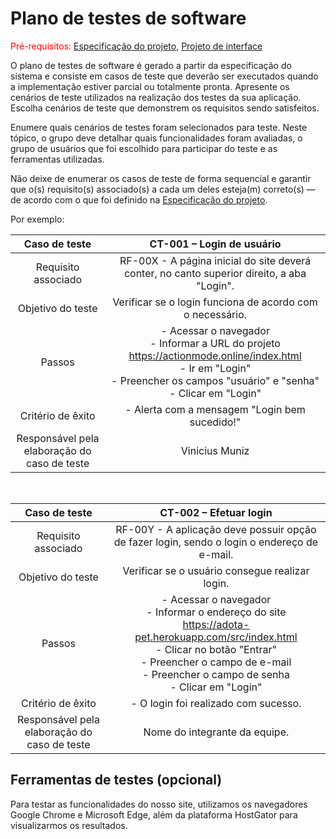# Plano de testes de software

<span style="color:red">Pré-requisitos: <a href="03-Product-design.md"> Especificação do projeto</a></span>, <a href="05-Projeto-interface.md"> Projeto de interface</a>

O plano de testes de software é gerado a partir da especificação do sistema e consiste em casos de teste que deverão ser executados quando a implementação estiver parcial ou totalmente pronta. Apresente os cenários de teste utilizados na realização dos testes da sua aplicação. Escolha cenários de teste que demonstrem os requisitos sendo satisfeitos.

Enumere quais cenários de testes foram selecionados para teste. Neste tópico, o grupo deve detalhar quais funcionalidades foram avaliadas, o grupo de usuários que foi escolhido para participar do teste e as ferramentas utilizadas.

Não deixe de enumerar os casos de teste de forma sequencial e garantir que o(s) requisito(s) associado(s) a cada um deles esteja(m) correto(s) — de acordo com o que foi definido na <a href="03-Product-design.md">Especificação do projeto</a>.

Por exemplo:

| **Caso de teste**  | **CT-001 – Login de usuário**  |
|:---: |:---: |
| Requisito associado | RF-00X - A página inicial do site deverá conter, no canto superior direito, a aba "Login". |
| Objetivo do teste | Verificar se o login funciona de acordo com o necessário. |
| Passos | - Acessar o navegador <br> - Informar a URL do projeto https://actionmode.online/index.html <br> - Ir em "Login" <br> - Preencher os campos "usuário" e "senha" <br> - Clicar em "Login" <br>  |
| Critério de êxito | - Alerta com a mensagem "Login bem sucedido!" |
| Responsável pela elaboração do caso de teste | Vinicius Muniz |

<br>

| **Caso de teste**  | **CT-002 – Efetuar login**  |
|:---: |:---: |
| Requisito associado | RF-00Y - A aplicação deve possuir opção de fazer login, sendo o login o endereço de e-mail. |
| Objetivo do teste | Verificar se o usuário consegue realizar login. |
| Passos | - Acessar o navegador <br> - Informar o endereço do site https://adota-pet.herokuapp.com/src/index.html <br> - Clicar no botão "Entrar" <br> - Preencher o campo de e-mail <br> - Preencher o campo de senha <br> - Clicar em "Login" |
| Critério de êxito | - O login foi realizado com sucesso. |
| Responsável pela elaboração do caso de teste | Nome do integrante da equipe. |


## Ferramentas de testes (opcional)

Para testar as funcionalidades do nosso site, utilizamos os navegadores Google Chrome e Microsoft Edge, além da plataforma HostGator para visualizarmos os resultados.
 
